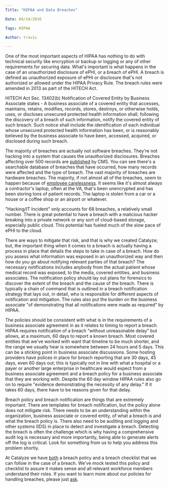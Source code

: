 ```yaml
---
Title: "HIPAA and Data Breaches"

Date: 04/14/2016

Tags: HIPAA

Author: travis

---
```

One of the most important aspects of HIPAA has nothing to do with technical security like encryption or backup or logging or any of other requirements for securing data. What's important is what happens in the case of an unauthorized disclosure of ePHI, or a breach of ePHI. A breach is defined as unauthorized exposure of ePHI or disclosure that's not authorized or allowed under the HIPAA Privacy Rule. The breach rules were amended in 2013 as part of the HITECH Act.

HITECH Act Sec. 13402(b) Notification of Covered Entity by Business Associate states - A business associate of a covered entity that accesses, maintains, retains, modifies, records, stores, destroys, or otherwise holds, uses, or discloses unsecured protected health information shall, following the discovery of a breach of such information, notify the covered entity of such breach. Such notice shall include the identification of each individual whose unsecured protected health information has been, or is reasonably believed by the business associate to have been, accessed, acquired, or disclosed during such breach.

The majority of breaches are actually not software breaches. They're not hacking into a system that causes the unauthorized disclosures. Breaches affecting over 500 records are [published](http://www.hhs.gov/ocr/privacy/hipaa/administrative/breachnotificationrule/breachtool.html) by CMS. You can see there's a searchable database of breaches that have occurred, how many records were affected and the type of breach. The vast majority of breaches are hardware breaches. The majority, if not almost all of the breaches, seem to happen because of [employee carelessness](http://rockhealth.com/wp-content/uploads/2013/03/34f9a961f56ac6d3013d8b1bd266ef3b96fee194.png). It seems like it's almost always a contractor's laptop, often at the VA, that's been unencrypted and has been storing tons of patient records. The laptop is stolen from a car or a house or a coffee shop or an airport or whatever.

"Hacking/IT Incident" only accounts for 68 breaches, a relatively small number. There is great potential to have a breach with a malicious hacker breaking into a private network or any sort of cloud-based storage, especially public cloud. This potential has fueled much of the slow pace of ePHI to the cloud.

There are ways to mitigate that risk, and that is why we created Catalyze; but, the important thing when it comes to a breach is actually having a process in place that details the steps to take in case of a breach. How do you assess what information was exposed in an unauthorized way and then how do you go about notifying relevant parties of that breach? The necessary notifications includes anybody from the actual patient whose medical record was exposed, to the media, covered entities, and business associates. The notification policy should lay out plans for forensics to discover the extent of the breach and the cause of the breach. There is typically a chain of command that is outlined in a breach notification strategy that lays out, in detail, who is responsible for different aspects of notification and mitigation. The rules also put the burden on the business associate "of demonstrating that all notifications were made as required" by HIPAA.

The policies should be consistent with what is in the requirements of a business associate agreement in as it relates to timing to report a breach. HIPAA requires notification of a breach "without unreasonable delay" but allows, at a maximum, 60 days to report a known breach. Most covered entities that we've worked with want that timeline to be much shorter, and the range we usually hear is somewhere between 24 hours and 5 days. This can be a sticking point in business associate discussions. Some hosting providers have polices in place for breach reporting that are 30 days, 45 days, even 60 days out; this is typically not in line with what a hospital or a payer or another large enterprise in healthcare would expect from a business associate agreement and a breach policy for a business associate that they are working with. Despite the 60 day window HIPAA rules also go on to require "evidence demonstrating the necessity of any delay." If it takes 60 days, there have to be reasons given for that delay.

Breach policy and breach notification are things that are extremely important. There are templates for breach notification, but the policy alone does not mitigate risk. There needs to be an understanding within the organization, business associate or covered entity, of what a breach is and what the breach policy is. There also need to be auditing and logging and other systems (IDS) in place to detect and investigate a breach. Detecting the breach is often the challenge which is why having a comprehensive audit log is necessary and more importantly, being able to generate alerts off the log is critical. Look for something from us to help you address this problem shortly.

At Catalyze we have [both](https://catalyze.io/hipaa#hitech-act-and-omnibus-rule:-it-security-provisions) a breach policy and a breach checklist that we can follow in the case of a breach. We've mock tested this policy and checklist to assure it makes sense and all relevant workforce members understand their roles. If you want to learn more about our policies for handling breaches, please just [ask](mailto:hello@catalyze.io).
